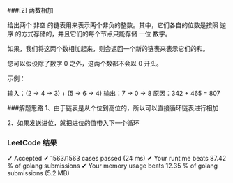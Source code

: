 
###[2] 两数相加

 给出两个 非空 的链表用来表示两个非负的整数。其中，它们各自的位数是按照 逆序 的方式存储的，并且它们的每个节点只能存储 一位 数字。

 如果，我们将这两个数相加起来，则会返回一个新的链表来表示它们的和。

 您可以假设除了数字 0 之外，这两个数都不会以 0 开头。

 示例：

 输入：(2 -> 4 -> 3) + (5 -> 6 -> 4)
 输出：7 -> 0 -> 8
 原因：342 + 465 = 807

###解题思路
1、由于链表是从个位到高位的，所以可以直接循环链表进行相加

2、如果发送进位，就把进位的值带入下一个循环

### LeetCode 结果
✔ Accepted
  ✔ 1563/1563 cases passed (24 ms)
  ✔ Your runtime beats 87.42 % of golang submissions
  ✔ Your memory usage beats 12.35 % of golang submissions (5.2 MB)